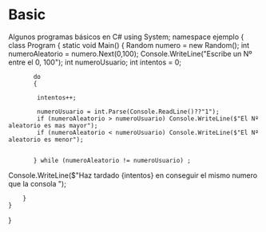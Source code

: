 # Basic
Algunos programas básicos en C#
using System;
namespace ejemplo
{
    class Program
    {
        static void Main()
        {
           Random numero = new Random();
           int numeroAleatorio = numero.Next(0,100);
           Console.WriteLine("Escribe un Nº entre el 0, 100");
           int numeroUsuario;
           int intentos = 0;
           

           do
           {

            intentos++;

            numeroUsuario = int.Parse(Console.ReadLine()??"1");
            if (numeroAleatorio > numeroUsuario) Console.WriteLine($"El Nº aleatorio es mas mayor");
            if (numeroAleatorio < numeroUsuario) Console.WriteLine($"El Nº aleatorio es menor");


           } while (numeroAleatorio != numeroUsuario) ;

           
Console.WriteLine($"Haz tardado {intentos} en conseguir el mismo numero que la consola ");

           

        }
    }
}

